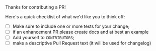 Thanks for contributing a PR!

Here's a quick checklist of what we'd like you to think off:

- [ ] Make sure to include one or more tests for your change;
- [ ] if an enhancement PR please create docs and at best an example
- [ ] Add yourself to `CONTRIBUTORS`;
- [ ] make a descriptive Pull Request text (it will be used for changelog)
